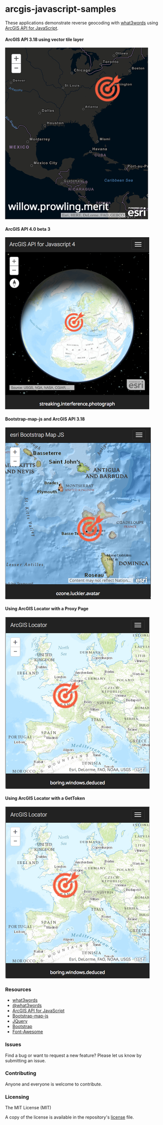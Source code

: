 # arcgis-javascript-samples
These applications demonstrate reverse geocoding with [what3words](//what3words.com)  using [ArcGIS API for JavaScript](//js.arcgis.com).

#### ArcGIS API 3.18 using vector tile layer
[![app3vt screenshot](./assets/api315vt.png)](./w3w-arcgis-javascript-3.18vt.html)

#### ArcGIS API 4.0 beta 3
[![app4 screenshot](./assets/api4.png)](http://what3words.github.io/./w3w-arcgis-javascript-4.0beta.html)

#### Bootstrap-map-js and ArcGIS API 3.18
[![app screenshot](./assets/bootstrapmap.png)](./w3w-bootstrap-map-js-api-3.18.html)

#### Using ArcGIS Locator with a Proxy Page
[![app screenshot](./assets/locator.png)](./w3w-arcgis-locator-with-proxypage.html)

#### Using ArcGIS Locator with a GetToken
[![app screenshot](./assets/locator.png)](./w3w-arcgis-locator-with-gettoken.html)

### Resources
* [what3words](//what3words.com)
* [@what3words](//twitter.com/what3words)
* [ArcGIS API for JavaScript](//js.arcgis.com)
* [Bootstrap-map-js](http://esri.github.io/bootstrap-map-js/demo/index.html)
* [JQuery](//jquery.com)
* [Bootstrap](//getbootstrap.com)
* [Font-Awesome](fortawesome.github.io/Font-Awesome/)

### Issues
Find a bug or want to request a new feature? Please let us know by submitting an issue.

### Contributing
Anyone and everyone is welcome to contribute.

### Licensing
The MIT License (MIT)

A copy of the license is available in the repository's [license](LICENSE) file.

